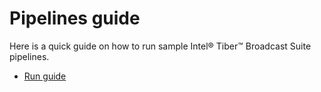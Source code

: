 # Pipelines guide
Here is a quick guide on how to run sample Intel® Tiber™ Broadcast Suite
pipelines.
- [Run guide](../docs/run.md)


